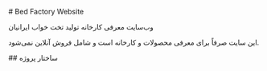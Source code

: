 \# Bed Factory Website



وب‌سایت معرفی کارخانه تولید تخت خواب ایرانیان  

این سایت صرفاً برای معرفی محصولات و کارخانه است و شامل فروش آنلاین نمی‌شود.



\## ساختار پروژه





